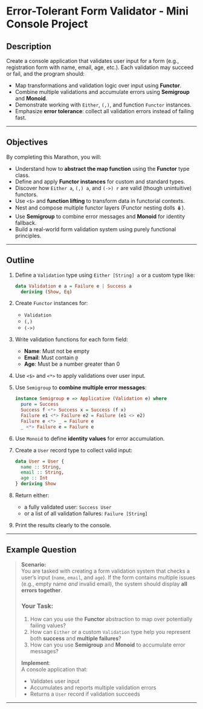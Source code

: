 # Error-Tolerant Form Validator - Mini Console Project

## Description

Create a console application that validates user input for a form (e.g., registration form with name, email, age, etc.). Each validation may succeed or fail, and the program should:

- Map transformations and validation logic over input using **Functor**.
- Combine multiple validations and accumulate errors using **Semigroup** and **Monoid**.
- Demonstrate working with `Either`, `(,)`, and function `Functor` instances.
- Emphasize **error tolerance**: collect all validation errors instead of failing fast.

---

## Objectives

By completing this Marathon, you will:

- Understand how to **abstract the map function** using the **Functor** type class.
- Define and apply **Functor instances** for custom and standard types.
- Discover how `Either a`, `(,) a`, and `(->) r` are valid (though unintuitive) functors.
- Use `<$>` and **function lifting** to transform data in functorial contexts.
- Nest and compose multiple functor layers (Functor nesting dolls 🪆).
- Use **Semigroup** to combine error messages and **Monoid** for identity fallback.
- Build a real-world form validation system using purely functional principles.

---

## Outline

1. Define a `Validation` type using `Either [String] a` or a custom type like:

    ```haskell
    data Validation e a = Failure e | Success a
      deriving (Show, Eq)
    ```

2. Create `Functor` instances for:
   - `Validation`
   - `(,)`
   - `(->)`

3. Write validation functions for each form field:
   - **Name**: Must not be empty
   - **Email**: Must contain `@`
   - **Age**: Must be a number greater than 0

4. Use `<$>` and `<*>` to apply validations over user input.

5. Use `Semigroup` to **combine multiple error messages**:

    ```haskell
    instance Semigroup e => Applicative (Validation e) where
      pure = Success
      Success f <*> Success x = Success (f x)
      Failure e1 <*> Failure e2 = Failure (e1 <> e2)
      Failure e <*> _ = Failure e
      _ <*> Failure e = Failure e
    ```

6. Use `Monoid` to define **identity values** for error accumulation.

7. Create a `User` record type to collect valid input:

    ```haskell
    data User = User {
      name :: String,
      email :: String,
      age :: Int
    } deriving Show
    ```

8. Return either:
   - a fully validated user: `Success User`
   - or a list of all validation failures: `Failure [String]`

9. Print the results clearly to the console.

---

## Example Question

> **Scenario:**  
> You are tasked with creating a form validation system that checks a user’s input (`name`, `email`, and `age`). If the form contains multiple issues (e.g., empty name *and* invalid email), the system should display **all errors together**.
>
> ### Your Task:
>
> 1. How can you use the **Functor** abstraction to map over potentially failing values?
> 2. How can `Either` or a custom `Validation` type help you represent both **success** and **multiple failures**?
> 3. How can you use **Semigroup** and **Monoid** to accumulate error messages?
>
> **Implement**:  
> A console application that:
> - Validates user input
> - Accumulates and reports multiple validation errors
> - Returns a `User` record if validation succeeds

---
